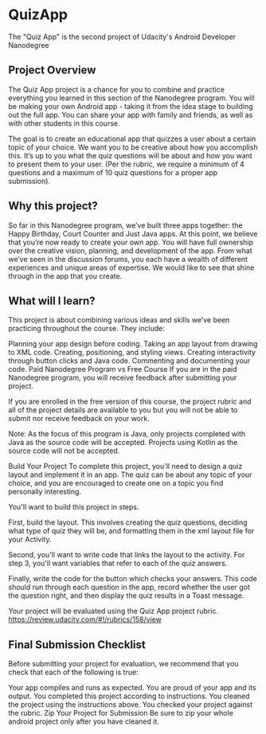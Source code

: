 # QuizApp
The "Quiz App" is the second project of Udacity's Android Developer Nanodegree

## Project Overview
The Quiz App project is a chance for you to combine and practice everything you learned in this section of the Nanodegree program. You will be making your own Android app - taking it from the idea stage to building out the full app. You can share your app with family and friends, as well as with other students in this course.

The goal is to create an educational app that quizzes a user about a certain topic of your choice. We want you to be creative about how you accomplish this. It’s up to you what the quiz questions will be about and how you want to present them to your user. (Per the rubric, we require a minimum of 4 questions and a maximum of 10 quiz questions for a proper app submission).

## Why this project?
So far in this Nanodegree program, we’ve built three apps together: the Happy Birthday, Court Counter and Just Java apps. At this point, we believe that you’re now ready to create your own app. You will have full ownership over the creative vision, planning, and development of the app. From what we’ve seen in the discussion forums, you each have a wealth of different experiences and unique areas of expertise. We would like to see that shine through in the app that you create.

## What will I learn?
This project is about combining various ideas and skills we’ve been practicing throughout the course. They include:

Planning your app design before coding.
Taking an app layout from drawing to XML code.
Creating, positioning, and styling views.
Creating interactivity through button clicks and Java code.
Commenting and documenting your code.
Paid Nanodegree Program vs Free Course
If you are in the paid Nanodegree program, you will receive feedback after submitting your project.

If you are enrolled in the free version of this course, the project rubric and all of the project details are available to you but you will not be able to submit nor receive feedback on your work.

Note: As the focus of this program is Java, only projects completed with Java as the source code will be accepted. Projects using Kotlin as the source code will not be accepted.

Build Your Project
To complete this project, you'll need to design a quiz layout and implement it in an app. The quiz can be about any topic of your choice, and you are encouraged to create one on a topic you find personally interesting.

You'll want to build this project in steps.

First, build the layout. This involves creating the quiz questions, deciding what type of quiz they will be, and formatting them in the xml layout file for your Activity.

Second, you'll want to write code that links the layout to the activity. For step 3, you'll want variables that refer to each of the quiz answers.

Finally, write the code for the button which checks your answers. This code should run through each question in the app, record whether the user got the question right, and then display the quiz results in a Toast message.

Your project will be evaluated using the Quiz App project rubric.
https://review.udacity.com/#!/rubrics/158/view

## Final Submission Checklist
Before submitting your project for evaluation, we recommend that you check that each of the following is true:

Your app compiles and runs as expected.
You are proud of your app and its output.
You completed this project according to instructions.
You cleaned the project using the instructions above.
You checked your project against the rubric.
Zip Your Project for Submission
Be sure to zip your whole android project only after you have cleaned it.
